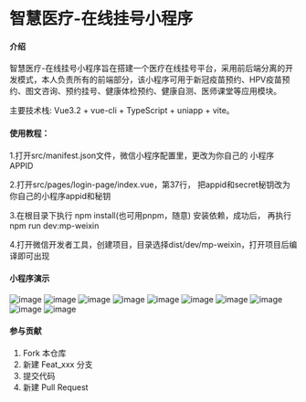 # 智慧医疗-在线挂号小程序

#### 介绍
智慧医疗-在线挂号小程序旨在搭建一个医疗在线挂号平台，采用前后端分离的开发模式，本人负责所有的前端部分，该小程序可用于新冠疫苗预约、HPV疫苗预约、图文咨询、预约挂号、健康体检预约、健康自测、医师课堂等应用模块。

主要技术栈: Vue3.2 + vue-cli + TypeScript + uniapp + vite。

#### 使用教程：

1.打开src/manifest.json文件，微信小程序配置里，更改为你自己的 小程序APPID

2.打开src/pages/login-page/index.vue，第37行， 把appid和secret秘钥改为你自己的小程序appid和秘钥

3.在根目录下执行 npm install(也可用pnpm，随意) 安装依赖，成功后， 再执行npm run dev:mp-weixin

4.打开微信开发者工具，创建项目，目录选择dist/dev/mp-weixin，打开项目后编译即可出现

#### 小程序演示
![image](https://user-images.githubusercontent.com/87047444/222321265-ad0d25d3-73af-44b7-b144-318a24bc410e.png)
![image](https://user-images.githubusercontent.com/87047444/222321337-ea42c6bf-ecd7-47c7-8cde-182c306662a4.png)
![image](https://user-images.githubusercontent.com/87047444/222321368-4056196b-ebb1-441c-90b8-202fe88c78d8.png)
![image](https://user-images.githubusercontent.com/87047444/222321390-be922183-1bd2-4938-bffd-8a2b42104e38.png)
![image](https://user-images.githubusercontent.com/87047444/222321447-536fffe1-9c69-40e0-9744-151d029941fd.png)
![image](https://user-images.githubusercontent.com/87047444/222321477-efacdef3-8337-4c0e-9eb4-e9c499553e60.png)
![image](https://user-images.githubusercontent.com/87047444/222321499-583744a6-36ec-4c81-b8c6-0bb607211a73.png)
![image](https://user-images.githubusercontent.com/87047444/222321532-f7cd0e84-ea32-45f7-bf65-d7c2954c3b7e.png)
![image](https://user-images.githubusercontent.com/87047444/222321578-adbe71f1-2f2f-4307-84f0-81ad1cb3c903.png)
![image](https://user-images.githubusercontent.com/87047444/222321614-a7e64f72-762a-4ceb-9b51-20fb29bb82a7.png)


#### 参与贡献

1.  Fork 本仓库
2.  新建 Feat_xxx 分支
3.  提交代码
4.  新建 Pull Request


